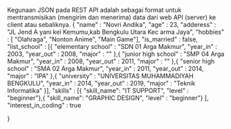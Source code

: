 Kegunaan JSON pada REST API adalah sebagai format untuk mentransmisikan (mengirim dan menerima) data dari web API (server) ke client atau sebaliknya.
{
	"name" : "Novri Andika",
	"age" : 23,
	"adderess" : "JL Jend A yani kel Kemumu,kab Bengkulu Utara Kec arma Jaya",
	"hobbies" : [
		"Olahraga",
		"Nonton Anime",
		"Main Game"],
	"is_married" : false,
	"list_school" : [{
		"elementary school" : "SDN 01 Arga Makmur",
		"year_in" : 2003, "year_out" : 2008, "major" : ""
		},{
		"junior high school" : "SMP 04 Arga Makmur",
		"year_in" : 2008, "year_out" : 2011, "major" : ""
		},{
		"senior high school" : "SMA 02 Arga Makmur",
		"year_in" : 2011, "year_out" : 2014, "major" : "IPA"
		},{
		"university" : "UNIVERSITAS MUHAMMADIYAH BENGKULU",
		"year_in" : 2014, "year_out" : 2019, "major" : "Teknik Informatika"
		}],
	"skills" : [{
	"skill_name": "IT SUPPORT", "level" : "beginner"},{
	"skill_name": "GRAPHIC DESIGN", "level" : "beginner"}
	],
	"interest_in_coding" : true

}
